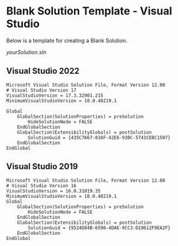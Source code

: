 # Blank Solution Template - Visual Studio
Below is a template for creating a Blank Solution.

*yourSolution.sln*

## Visual Studio 2022
```
Microsoft Visual Studio Solution File, Format Version 12.00
# Visual Studio Version 17
VisualStudioVersion = 17.3.32901.215
MinimumVisualStudioVersion = 10.0.40219.1

Global
	GlobalSection(SolutionProperties) = preSolution
		HideSolutionNode = FALSE
	EndGlobalSection
	GlobalSection(ExtensibilityGlobals) = postSolution
		SolutionGuid = {435C7667-816F-42E6-93BC-5741CEBC1507}
	EndGlobalSection
EndGlobal
```

## Visual Studio 2019
```
Microsoft Visual Studio Solution File, Format Version 12.00
# Visual Studio Version 16
VisualStudioVersion = 16.0.31019.35
MinimumVisualStudioVersion = 10.0.40219.1
Global
	GlobalSection(SolutionProperties) = preSolution
		HideSolutionNode = FALSE
	EndGlobalSection
	GlobalSection(ExtensibilityGlobals) = postSolution
		SolutionGuid = {9524D84B-6590-4DAE-9CC3-D19612F9EA2F}
	EndGlobalSection
EndGlobal
```
